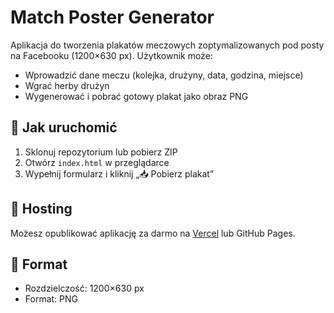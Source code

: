 # Match Poster Generator

Aplikacja do tworzenia plakatów meczowych zoptymalizowanych pod posty na Facebooku (1200×630 px). Użytkownik może:

- Wprowadzić dane meczu (kolejka, drużyny, data, godzina, miejsce)
- Wgrać herby drużyn
- Wygenerować i pobrać gotowy plakat jako obraz PNG

## 🔧 Jak uruchomić

1. Sklonuj repozytorium lub pobierz ZIP
2. Otwórz `index.html` w przeglądarce
3. Wypełnij formularz i kliknij „📥 Pobierz plakat”

## 🚀 Hosting

Możesz opublikować aplikację za darmo na [Vercel](https://vercel.com) lub GitHub Pages.

## 📸 Format

- Rozdzielczość: 1200×630 px
- Format: PNG
